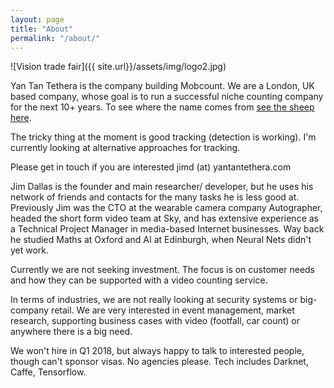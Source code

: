```yaml
---
layout: page
title: "About"
permalink: "/about/"
---
```


![Vision trade fair]({{ site.url}}/assets/img/logo2.jpg)

Yan Tan Tethera is the company building Mobcount. We are a London, UK based company, whose goal is to run a successful niche counting company for the next 10+ years. To see where the name comes from <a href = "https://youtu.be/Oev332D0K0I?t=28s" title="Sheep Counting">see the sheep here</a>.

The tricky thing at the moment is good tracking (detection is working). I'm currently looking at alternative approaches for tracking. 

Please get in touch if you are interested  jimd (at) yantantethera.com

Jim Dallas is the founder and main researcher/ developer, but he uses his network of friends and contacts for the many tasks he is less good at. Previously Jim was the CTO at the wearable camera company Autographer, headed the short form video team at Sky, and has extensive experience as a Technical Project Manager in media-based Internet businesses. Way back he studied Maths at Oxford and AI at Edinburgh, when Neural Nets didn't yet work.

Currently we are not seeking investment. The focus is on customer needs and how they can be supported with a video counting service.

In terms of industries, we are not really looking at security systems or big-company retail. We are very interested in event management, market research, supporting business cases with video (footfall, car count) or anywhere there is a big need.

We won't hire in Q1 2018, but always happy to talk to interested people, though can't sponsor visas. No agencies please. Tech includes Darknet, Caffe, Tensorflow.
